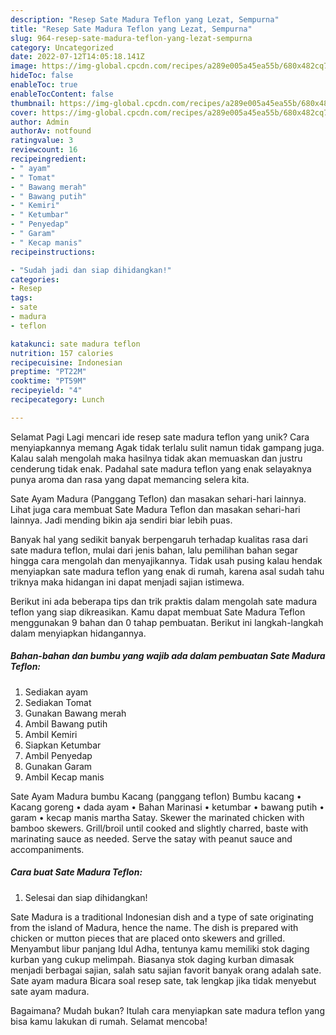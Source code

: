 ```yaml
---
description: "Resep Sate Madura Teflon yang Lezat, Sempurna"
title: "Resep Sate Madura Teflon yang Lezat, Sempurna"
slug: 964-resep-sate-madura-teflon-yang-lezat-sempurna
category: Uncategorized
date: 2022-07-12T14:05:18.141Z
image: https://img-global.cpcdn.com/recipes/a289e005a45ea55b/680x482cq70/sate-madura-teflon-foto-resep-utama.jpg
hideToc: false
enableToc: true
enableTocContent: false
thumbnail: https://img-global.cpcdn.com/recipes/a289e005a45ea55b/680x482cq70/sate-madura-teflon-foto-resep-utama.jpg
cover: https://img-global.cpcdn.com/recipes/a289e005a45ea55b/680x482cq70/sate-madura-teflon-foto-resep-utama.jpg
author: Admin
authorAv: notfound
ratingvalue: 3
reviewcount: 16
recipeingredient:
- " ayam"
- " Tomat"
- " Bawang merah"
- " Bawang putih"
- " Kemiri"
- " Ketumbar"
- " Penyedap"
- " Garam"
- " Kecap manis"
recipeinstructions:

- "Sudah jadi dan siap dihidangkan!"
categories:
- Resep
tags:
- sate
- madura
- teflon

katakunci: sate madura teflon 
nutrition: 157 calories
recipecuisine: Indonesian
preptime: "PT22M"
cooktime: "PT59M"
recipeyield: "4"
recipecategory: Lunch

---
```



Selamat Pagi Lagi mencari ide resep sate madura teflon yang unik? Cara menyiapkannya memang Agak tidak terlalu sulit namun tidak gampang juga. Kalau salah mengolah maka hasilnya tidak akan memuaskan dan justru cenderung tidak enak. Padahal sate madura teflon yang enak selayaknya punya aroma dan rasa yang dapat memancing selera kita.


Sate Ayam Madura (Panggang Teflon) dan masakan sehari-hari lainnya. Lihat juga cara membuat Sate Madura Teflon dan masakan sehari-hari lainnya. Jadi mending bikin aja sendiri biar lebih puas.

Banyak hal yang sedikit banyak berpengaruh terhadap kualitas rasa dari sate madura teflon, mulai dari jenis bahan, lalu pemilihan bahan segar hingga cara mengolah dan menyajikannya. Tidak usah pusing kalau hendak menyiapkan sate madura teflon yang enak di rumah, karena asal sudah tahu triknya maka hidangan ini dapat menjadi sajian istimewa.


Berikut ini ada beberapa tips dan trik praktis dalam mengolah sate madura teflon yang siap dikreasikan. Kamu dapat membuat Sate Madura Teflon menggunakan 9 bahan dan 0 tahap pembuatan. Berikut ini langkah-langkah dalam menyiapkan hidangannya.

<!--inarticleads1-->

##### Bahan-bahan dan bumbu yang wajib ada dalam pembuatan Sate Madura Teflon:

1. Sediakan  ayam
1. Sediakan  Tomat
1. Gunakan  Bawang merah
1. Ambil  Bawang putih
1. Ambil  Kemiri
1. Siapkan  Ketumbar
1. Ambil  Penyedap
1. Gunakan  Garam
1. Ambil  Kecap manis


Sate Ayam Madura bumbu Kacang (panggang teflon) Bumbu kacang • Kacang goreng • dada ayam • Bahan Marinasi • ketumbar • bawang putih • garam • kecap manis martha Satay. Skewer the marinated chicken with bamboo skewers. Grill/broil until cooked and slightly charred, baste with marinating sauce as needed. Serve the satay with peanut sauce and accompaniments. 

<!--inarticleads2-->

##### Cara buat Sate Madura Teflon:


1. Selesai dan siap dihidangkan!

Sate Madura is a traditional Indonesian dish and a type of sate originating from the island of Madura, hence the name. The dish is prepared with chicken or mutton pieces that are placed onto skewers and grilled. Menyambut libur panjang Idul Adha, tentunya kamu memiliki stok daging kurban yang cukup melimpah. Biasanya stok daging kurban dimasak menjadi berbagai sajian, salah satu sajian favorit banyak orang adalah sate. Sate ayam madura Bicara soal resep sate, tak lengkap jika tidak menyebut sate ayam madura. 

Bagaimana? Mudah bukan? Itulah cara menyiapkan sate madura teflon yang bisa kamu lakukan di rumah. Selamat mencoba!
